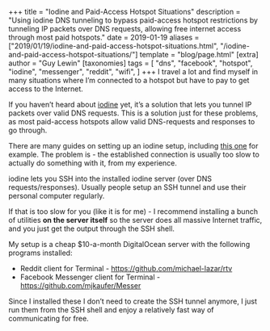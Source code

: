 +++
title = "Iodine and Paid-Access Hotspot Situations"
description = "Using iodine DNS tunneling to bypass paid-access hotspot restrictions by tunneling IP packets over DNS requests, allowing free internet access through most paid hotspots."
date = 2019-01-19
aliases = ["2019/01/19/iodine-and-paid-access-hotspot-situations.html", "/iodine-and-paid-access-hotspot-situations/"]
template = "blog/page.html"
[extra]
author = "Guy Lewin"
[taxonomies]
tags = [
  "dns",
  "facebook",
  "hotspot",
  "iodine",
  "messenger",
  "reddit",
  "wifi",
]
+++
I travel a lot and find myself in many situations where I’m connected to a hotspot but have to pay to get access to the Internet.

If you haven’t heard about [iodine](https://code.kryo.se/iodine/) yet, it’s a solution that lets you tunnel IP packets over valid DNS requests. This is a solution just for these problems, as most paid-access hotspots allow valid DNS-requests and responses to go through.

There are many guides on setting up an iodine setup, including [this one](https://demgeeks.com/hack-get-free-wifi-on-paid-access-hotspots/) for example. The problem is - the established connection is usually too slow to actually do something with it, from my experience.

iodine lets you SSH into the installed iodine server (over DNS requests/responses). Usually people setup an SSH tunnel and use their personal computer regularly.

If that is too slow for you (like it is for me) - I recommend installing a bunch of utilities **on the server itself** so the server does all massive Internet traffic, and you just get the output through the SSH shell.

My setup is a cheap $10-a-month DigitalOcean server with the following programs installed:

- Reddit client for Terminal - <https://github.com/michael-lazar/rtv>
- Facebook Messenger client for Terminal - <https://github.com/mjkaufer/Messer>

Since I installed these I don’t need to create the SSH tunnel anymore, I just run them from the SSH shell and enjoy a relatively fast way of communicating for free.
